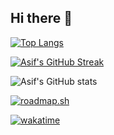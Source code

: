 ## Hi there 👋
[![Top Langs](https://github-readme-stats.vercel.app/api/top-langs/?username=asif-aiub18&layout=compact&theme=synthwave&langs_count=10&card_width=445)](https://github.com/anuraghazra/github-readme-stats)

[![Asif's GitHub Streak](https://github-readme-streak-stats.herokuapp.com/?user=asif-aiub18&theme=blood&fire=DD7F1C&background=151515&dates=9f9f9f&border=DD2727)](https://git.io/streak-stats)

![Asif's GitHub stats](https://github-readme-stats.vercel.app/api/?username=asif-aiub18&show_icons=true&title_color=fff&icon_color=79ff97&text_color=9f9f9f&bg_color=151515)

[![roadmap.sh](https://roadmap.sh/card/wide/67342e5231d65c235d580e73?variant=dark)](https://roadmap.sh)

[![wakatime](https://wakatime.com/badge/github/asif-aiub18/asifanower.svg)](https://wakatime.com/badge/github/asif-aiub18/asifanower)

